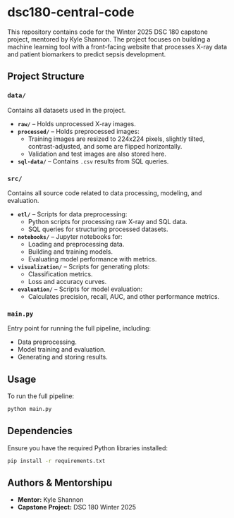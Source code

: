 # dsc180-central-code

This repository contains code for the Winter 2025 DSC 180 capstone project, mentored by Kyle Shannon. The project focuses on building a machine learning tool with a front-facing website that processes X-ray data and patient biomarkers to predict sepsis development.

## Project Structure

### `data/`
Contains all datasets used in the project.
- **`raw/`** – Holds unprocessed X-ray images.
- **`processed/`** – Holds preprocessed images:
  - Training images are resized to 224x224 pixels, slightly tilted, contrast-adjusted, and some are flipped horizontally.
  - Validation and test images are also stored here.
- **`sql-data/`** – Contains `.csv` results from SQL queries.

### `src/`
Contains all source code related to data processing, modeling, and evaluation.
- **`etl/`** – Scripts for data preprocessing:
  - Python scripts for processing raw X-ray and SQL data.
  - SQL queries for structuring processed datasets.
- **`notebooks/`** – Jupyter notebooks for:
  - Loading and preprocessing data.
  - Building and training models.
  - Evaluating model performance with metrics.
- **`visualization/`** – Scripts for generating plots:
  - Classification metrics.
  - Loss and accuracy curves.
- **`evaluation/`** – Scripts for model evaluation:
  - Calculates precision, recall, AUC, and other performance metrics.

### `main.py`
Entry point for running the full pipeline, including:
- Data preprocessing.
- Model training and evaluation.
- Generating and storing results.

## Usage
To run the full pipeline:
```bash
python main.py
```

## Dependencies
Ensure you have the required Python libraries installed:
```bash
pip install -r requirements.txt
```

## Authors & Mentorshipu
- **Mentor:** Kyle Shannon
- **Capstone Project:** DSC 180 Winter 2025
